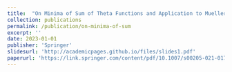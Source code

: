 ```yaml
---
title:  "On Minima of Sum of Theta Functions and Application to Mueller-Ho Conjecture"
collection: publications
permalink: /publication/on-minima-of-sum
excerpt: ''
date: 2023-01-01
publisher: 'Springer'
slidesurl: 'http://academicpages.github.io/files/slides1.pdf'
paperurl: 'https://link.springer.com/content/pdf/10.1007/s00205-021-01725-5.pdf'
---
```


